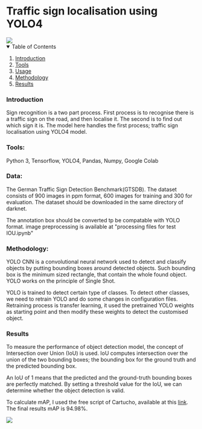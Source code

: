 # Traffic sign localisation using YOLO4

<img src="./detecting_video.gif">

<!-- TABLE OF CONTENTS -->
<details open="open">
  <summary>Table of Contents</summary>
  <ol>
    <li>
      <a href="#introduction">Introduction</a>
    </li>
    <li>
      <a href="#tools">Tools</a>
    </li>
    <li><a href="#data">Usage</a></li>
    <li><a href="#methodology">Methodology</a></li>
    <li><a href="#results">Results</a></li>
  </ol>
</details>

### Introduction
Sign recognition is a two part process. First process is to recognise there is a traffic sign on the road, and then localise it. The second is to find out which sign it is. The model here handles the first process; traffic sign localisation using YOLO4 model.

### Tools:
Python 3, Tensorflow, YOLO4, Pandas, Numpy, Google Colab

### Data:
The German Traffic Sign Detection Benchmark(GTSDB).
The dataset consists of 900 images in ppm format, 600 images for training and 300 for evaluation. The dataset should be downloaded in the same directory of darknet.

The annotation box should be converted tp be compatable with YOLO format. image preprocessing is available at "processing files for test IOU.ipynb"


### Methodology:
YOLO CNN is a convolutional neural network used to detect and classify objects by putting bounding boxes around detected objects. Such bounding box is the minimum sized rectangle, that contain the whole found object. YOLO works on the principle of Single Shot.

YOLO is trained to detect certain type of classes. To detect other classes, we need to retrain YOLO and do some changes in configuration files. Retraining process is transfer learning, it used the pretrained YOLO weights as starting point and then modify these weights to detect the customised object.

### Results

To measure the performance of object detection model, the concept of Intersection over Union (IoU) is used. IoU computes intersection over the union of the two bounding boxes; the bounding box for the ground truth and the predicted bounding box.

An IoU of 1 means that the predicted and the ground-truth bounding boxes are perfectly matched. By setting a threshold value for the IoU, we can determine whether the object detection is valid. 

To calculate mAP, I used the free script of Cartucho, available at this <a href="https://github.com/Cartucho/mAP">link</a>. The final results mAP is 94.98%.

<img src="./detecting_video.gif">
